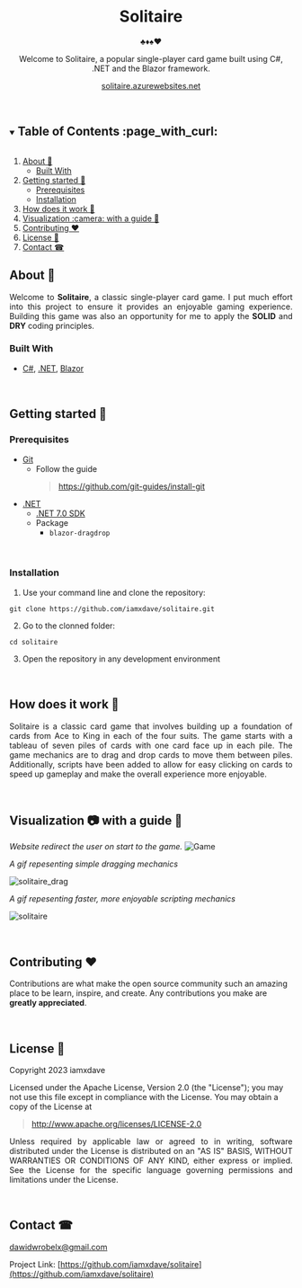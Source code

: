 <div align="center">
  <h1 >Solitaire</h1>
  <p>♣️♦️♠️♥️</p>
  Welcome to Solitaire, a popular single-player card game built using C#, .NET and the Blazor framework.
  
  [solitaire.azurewebsites.net](solitaire.azurewebsites.net) 
</div>
<br/>


<!-- TABLE OF CONTENTS -->
<details open="open">
  <summary><h2 style="display: inline-block">Table of Contents :page_with_curl:</h2></summary>
  <ol>
    <li>
      <a href="#about-">About 🤔 </a>
      <ul>
        <li><a href="#built-with">Built With</a></li>
      </ul>
    </li>
    <li>
      <a href="#getting-started-">Getting started 🚀</a>
      <ul>
        <li><a href="#prerequisites">Prerequisites</a></li>
        <li><a href="#installation">Installation</a></li>
      </ul>
    </li>
    <li><a href="#how-does-it-work-">How does it work 📔</a></li>
    <li><a href="#visualization-camera-with-a-guide-">Visualization :camera: with a guide 📙</a></li>
    <li><a href="#contributing-heart">Contributing ❤️</a></li>
    <li><a href="#license-">License 📝</a></li>
    <li><a href="#contact-">Contact ☎</a></li>
  </ol>
</details>

<!-- ABOUT -->
## About 🤔
<p align="justify">
  Welcome to <b>Solitaire</b>, a classic single-player card game. I put much effort into this project to ensure it provides an enjoyable gaming experience. 
  Building this game was also an opportunity for me to apply the <b>SOLID</b> and <b>DRY</b> coding principles.
</p>

### Built With 
* [C#](https://en.wikipedia.org/wiki/C_Sharp_(programming_language)), [.NET](https://docs.microsoft.com/en-us/dotnet/), [Blazor](https://docs.microsoft.com/en-us/aspnet/core/blazor/?view=aspnetcore-6.0)

<br/>

<!-- GETTING STARTED -->
## Getting started 🚀

### Prerequisites

* [Git](https://git-scm.com/) 
  * Follow the guide
    > https://github.com/git-guides/install-git
* [.NET](https://docs.microsoft.com/pl-pl/dotnet/)
  * [.NET 7.0 SDK](https://dotnet.microsoft.com/en-us/download/dotnet/7.0)
  * Package
    - ``blazor-dragdrop``

<br/>

### Installation

1. Use your command line and clone the repository:

 ```
 git clone https://github.com/iamxdave/solitaire.git
```

 
2. Go to the clonned folder: 
```
cd solitaire
```
3. Open the repository in any development environment

<br/>

<!-- HOW DOES IT WORK-->
## How does it work 📔
<p align="justify">
  Solitaire is a classic card game that involves building up a foundation of cards from Ace to King in each of the four suits. 
  The game starts with a tableau of seven piles of cards with one card face up in each pile.
  The game mechanics are to drag and drop cards to move them between piles. 
  Additionally, scripts have been added to allow for easy clicking on cards to speed up gameplay and make the overall experience more enjoyable.
</p>
  

<br/>

<!-- VISUALIZATION AND GUIDE -->
## Visualization :camera: with a guide 📙

  _Website redirect the user on start to the game._
![Game](https://github.com/iamxdave/solitaire/assets/74014874/ca513320-46d3-4215-ab74-984d77b4e6e0)

 _A gif repesenting simple dragging mechanics_

![solitaire_drag](https://github.com/iamxdave/solitaire/assets/74014874/2b54ac6b-f400-442e-8ebc-57f0823bf421)

_A gif repesenting faster, more enjoyable scripting mechanics_

![solitaire](https://github.com/iamxdave/solitaire/assets/74014874/6291b73a-f3bb-4f40-824f-176937a569a5)

<br/>

<!-- CONTRIBUTING -->
## Contributing :heart:

<p>
 Contributions are what make the open source community such an amazing place to be learn, inspire, and create. Any contributions you make are <b>greatly appreciated</b>.
</p>

<br/>

<!-- LICENSE -->
## License 📝
<p align="justify"> 
 Copyright 2023 iamxdave

 Licensed under the Apache License, Version 2.0 (the "License");
 you may not use this file except in compliance with the License.
 You may obtain a copy of the License at
</p>

> http://www.apache.org/licenses/LICENSE-2.0

<p align="justify"> 
 Unless required by applicable law or agreed to in writing, software
 distributed under the License is distributed on an "AS IS" BASIS,
 WITHOUT WARRANTIES OR CONDITIONS OF ANY KIND, either express or implied.
 See the License for the specific language governing permissions and
 limitations under the License.
</p>
<br/>

<!-- CONTACT -->
## Contact ☎

dawidwrobelx@gmail.com

Project Link: [https://github.com/iamxdave/solitaire](https://github.com/iamxdave/solitaire)
